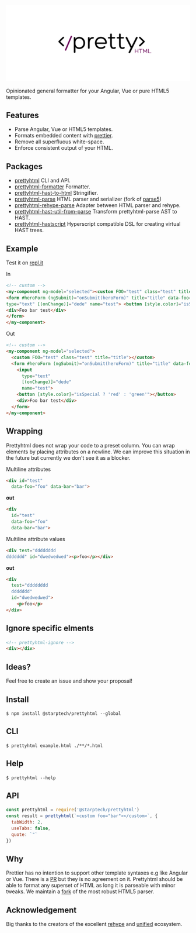 ![Prettyhtml Banner](/logo.png)

Opinionated general formatter for your Angular, Vue or pure HTML5 templates.

## Features

* Parse Angular, Vue or HTML5 templates.
* Formats embedded content with [prettier](https://github.com/prettier/prettier).
* Remove all superfluous white-space. 
* Enforce consistent output of your HTML.

## Packages

- [prettyhtml](/packages/prettyhtml) CLI and API.
- [prettyhtml-formatter](/packages/prettyhtml-formatter) Formatter.
- [prettyhtml-hast-to-html](/packages/prettyhtml-hast-to-html) Stringifier.
- [prettyhtml-parse](https://github.com/StarpTech/parse5) HTML parser and serializer (fork of [parse5](https://github.com/inikulin/parse5))
- [prettyhtml-rehype-parse](/packages/prettyhtml-rehype-parse) Adapter between HTML parser and rehype.
- [prettyhtml-hast-util-from-parse](/packages/prettyhtml-hast-util-from-parse) Transform prettyhtml-parse AST to HAST.
- [prettyhtml-hastscript](/packages/prettyhtml-hastscript) Hyperscript compatible DSL for creating virtual HAST trees.

## Example
Test it on [repl.it](https://repl.it/@StarpTech/PrettyHtml)

In

```html
<!-- custom -->
<my-component ng-model="selected"><custom FOO="test" class="test" title="title"></custom>
<form #heroForm (ngSubmit)="onSubmit(heroForm)" title="title" data-foo="foo" data-baz="baz"> <input
type="text" [(onChange)]="dede" name="test"> <button [style.color]="isSpecial ? 'red' : 'green'"></button>
<div>Foo bar test</div>
</form>
</my-component>
```

Out

```html
<!-- custom -->
<my-component ng-model="selected">
  <custom FOO="test" class="test" title="title"></custom>
  <form #heroForm (ngSubmit)="onSubmit(heroForm)" title="title" data-foo="foo" data-baz="baz">
    <input
      type="text"
      [(onChange)]="dede"
      name="test">
    <button [style.color]="isSpecial ? 'red' : 'green'"></button>
    <div>Foo bar test</div>
  </form>
</my-component>
```

## Wrapping

Prettyhtml does not wrap your code to a preset column. You can wrap elements by placing attributes on a newline.
We can improve this situation in the future but currently we don't see it as a blocker.

Multiline attributes
```html
<div id="test" 
  data-foo="foo" data-bar="bar">
```
**out**
```html
<div
  id="test" 
  data-foo="foo"
  data-bar="bar">
```
Multiline attribute values
```html
<div test="dddddddd
ddddddd" id="dwedwedwed"><p>foo</p></div>
```
**out**
```html
<div
  test="dddddddd
  ddddddd"
  id="dwedwedwed">
    <p>foo</p>
</div>
```

## Ignore specific elments

```html
<!-- prettyhtml-ignore -->
<div></div>
```

## Ideas?

Feel free to create an issue and show your proposal!

## Install

```
$ npm install @starptech/prettyhtml --global
```

## CLI

```
$ prettyhtml example.html ./**/*.html
```

## Help

```
$ prettyhtml --help
```

## API

```js
const prettyhtml = require('@starptech/prettyhtml')
const result = prettyhtml(`<custom foo="bar"></custom>`, {
  tabWidth: 2,
  useTabs: false,
  quote: `"`
})
```

## Why

Prettier has no intention to support other template syntaxes e.g like Angular or Vue. There is a [PR](https://github.com/prettier/prettier/pull/4753) but they is no agreement on it.
Prettyhtml should be able to format any superset of HTML as long it is parseable with minor tweaks. We maintain a [fork](https://github.com/StarpTech/parse5) of the most robust HTML5 parser.

## Acknowledgement

Big thanks to the creators of the excellent [rehype](https://github.com/rehypejs/rehype) and [unified](https://github.com/unifiedjs/unified) ecosystem.
